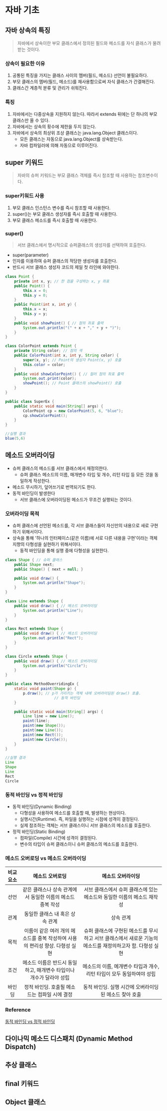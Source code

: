 # 자바 기초
## 자바 상속의 특징
> 자바에서 상속이란 부모 클래스에서 정의된 필드와 메소드를 자식 클래스가 물려받는 것이다.

### 상속이 필요한 이유
1. 공통된 특징을 가지는 클래스 사이의 멤버(필드, 메소드) 선언이 불필요하다.
2. 부모 클래스의 멤버(필드, 메소드)를 재사용함으로써 자식 클래스가 간결해진다.
3. 클래스간 계층적 분류 및 관리가 쉬워진다.

### 특징
1. 자바에서는 다중상속을 지원하지 않는다. 따라서 extends 뒤에는 단 하나의 부모 클래스만 올 수 있다.
2. 자바에서는 상속의 횟수에 제한을 두지 않는다.
3. 자바에서 상속의 최상위 조상 클래스는 java.lang.Object 클래스이다.
	- 모든 클래스는 자동으로 java.lang.Object를 상속받는다.
	- 자바 컴파일러에 의해 자동으로 이루어진다.

## super 키워드
> 자바의 슈퍼 키워드는 부모 클래스 객체를 즉시 참조할 때 사용하는 참조변수이다.

### super키워드 사용
1. 부모 클래스 인스턴스 변수를 즉시 참조할 때 사용한다.
2. super()는 부모 클래스 생성자를 즉시 호출할 때 사용한다.
3. 부모 클래스 메소드를 즉시 호출할 때 사용한다.

### super()
> 서브 클래스에서 명시적으로 슈퍼클래스의 생성자를 선택하여 호출한다.
- super(parameter)
- 인자를 이용하여 슈퍼 클래스의 적당한 생성자를 호출한다.
- 반드시 서브 클래스 생성자 코드의 제일 첫 라인에 와야한다.

```java
class Point {
	private int x, y; // 한 점을 구성하는 x, y 좌표
	public Point() {
		this.x = 0;
		this.y = 0;
	}
	public Point(int x, int y) {
		this.x = x; 
		this.y = y;
	}
	public void showPoint() { // 점의 좌표 출력
		System.out.println("(" + x + "," + y + ")");
	}
}

class ColorPoint extends Point { 
	private String color; // 점의 색
	public ColorPoint(int x, int y, String color) {
		super(x, y); // Point의 생성자 Point(x, y) 호출
		this.color = color;
	}
	public void showColorPoint() { // 컬러 점의 좌표 출력
		System.out.print(color);
		showPoint(); // Point 클래스의 showPoint() 호출
	}
}

public class SuperEx {
	public static void main(String[] args) {
		ColorPoint cp = new ColorPoint(5, 6, "blue");
		cp.showColorPoint();
	}
}

//실행 결과
blue(5,6)
```

## 메소드 오버라이딩
- 슈퍼 클래스의 메소드를 서브 클래스에서 재정의한다.
	- 슈퍼 클래스 메소드의 이름, 매개변수 타입 및 개수, 리턴 타입 등 모든 것을 동일하게 작성한다.
- 메소드 무시하기, 덮어쓰기로 번역되기도 한다.
- 동적 바인딩이 발생한다
	- 서브 클래스에 오버라이딩된 메소드가 무조건 실행되는 것이다.

### 오버라이딩 목적
- 슈퍼 클래스에 선언된 메소드를, 각 서브 클래스들이 자신만의 내용으로 새로 구현하기 위해서이다.
- 상속을 통해 '하나의 인터페이스(같은 이름)에 서로 다른 내용을 구현'이라는 객체 지향의 다형성을 실현하기 위해서이다.
	- 동적 바인딩을 통해 실행 중에 다형성을 실현한다.

```java
class Shape { // 슈퍼 클래스
	public Shape next; 
	public Shape() { next = null; }

	public void draw() {
		System.out.println("Shape");
	}
}

class Line extends Shape {
	public void draw() { // 메소드 오버라이딩
		System.out.println("Line");
	}
}

class Rect extends Shape {
	public void draw() { // 메소드 오버라이딩
		System.out.println("Rect");
	}
}

class Circle extends Shape {
	public void draw() { // 메소드 오버라이딩
		System.out.println("Circle");
	}
}

public class MethodOverridingEx {
	static void paint(Shape p) {
		p.draw(); // p가 가리키는 객체 내에 오버라이딩된 draw() 호출. 
					  // 동적 바인딩
	}

	public static void main(String[] args) {
		Line line = new Line();
		paint(line); 
		paint(new Shape()); 
		paint(new Line()); 
		paint(new Rect()); 
		paint(new Circle()); 
	}
}

//실행 결과
Line
Shape
Line
Rect
Circle
```

### 동적 바인딩 vs 정적 바인딩
- 동적 바인딩(Dynamic Binding)
	- 다형성을 사용하여 메소드를 호출할 때, 발생하는 현상이다.
	- 실행시간(Runtime). 즉, 파일을 실행하는 시점에 성격이 결정된다.
	- 실제 참조하는 객체는 서브 클래스이니 서브 클래스의 메소드를 호출한다.
- 정적 바인딩(Static Binding)
	- 컴파일(Compile) 시간에 성격이 결정된다.
	- 변수의 타입이 슈퍼 클래스이니 슈퍼 클래스의 메소드를 호출한다.

### 메소드 오버로딩 vs 메소드 오버라이딩

|비교 요소|메소드 오버로딩|메소드 오버라이딩|
|:---:|:---:|:---:|
|선언|같은 클래스나 상속 관계에서 동일한 이름의 메소드 중복 작성|서브 클래스에서 슈퍼 클래스에 있는 메소드와 동일한 이름의 메소드 재작성|
|관계|동일한 클래스 내 혹은 상속 관계|상속 관계|
|목적|이름이 같은 여러 개의 메소드를 중복 작성하여 사용의 편리성 향상. 다형성 실현|슈퍼 클래스에 구현된 메소드를 무시하고 서브 클래스에서 새로운 기능의 메소드를 재정의하고자 함. 다형성 실현|
|조건|메소드 이름은 반드시 동일하고, 매개변수 타입이나 개수가 달라야 성립|메소드의 이름, 메개변수 타입과 개수, 리턴 타입이 모두 동일하여야 성립|
|바인딩|정적 바인딩. 호출될 메소드는 컴파일 시에 결정|동적 바인딩. 실행 시간에 오버라이딩된 메소드 찾아 호출|

### Reference
[동적 바인딩 vs 정적 바인딩](https://woovictory.github.io/2020/07/05/Java-binding/)

## 다이나믹 메소드 디스패치 (Dynamic Method Dispatch)
## 추상 클래스
## final 키워드
## Object 클래스